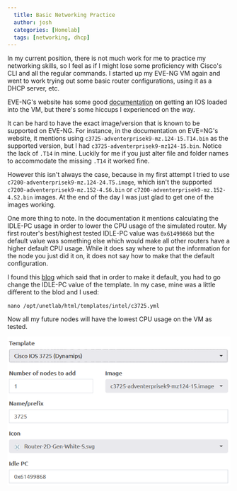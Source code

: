 ```yaml
---
  title: Basic Networking Practice
  author: josh
  categories: [Homelab]
  tags: [networking, dhcp]
---
```


In my current position, there is not much work for me to practice my networking skills, so I feel as if I might lose some proficiency with Cisco's CLI and all the regular commands.
I started up my EVE-NG VM again and went to work trying out some basic router configurations, using it as a DHCP server, etc.

EVE-NG's website has some good [documentation](https://www.eve-ng.net/index.php/documentation/howtos/howto-add-cisco-dynamips-images-cisco-ios/) on getting an IOS loaded into the VM, but there's some hiccups I experienced on the way.

It can be hard to have the exact image/version that is known to be supported on EVE-NG. For instance, in the documentation on EVE=NG's website, it mentions using `c3725-adventerprisek9-mz.124-15.T14.bin` as the supported version, but I had `c3725-adventerprisek9-mz124-15.bin`. Notice the lack of `.T14` in mine. Luckily for me if you just alter file and folder names to accommodate the missing `.T14` it worked fine. 


However this isn't always the case, because in my first attempt I tried to use `c7200-adventerprisek9-mz.124-24.T5.image`, which isn't the supported `c7200-adventerprisek9-mz.152-4.S6.bin` or `c7200-adventerprisek9-mz.152-4.S2.bin` images. At the end of the day I was just glad to get one of the images working.


One more thing to note. In the documentation it mentions calculating the IDLE-PC usage in order to lower the CPU usage of the simulated router. My first router's best/highest tested IDLE-PC value was `0x61499868` but the default value was something else which would make all other routers have a higher default CPU usage. While it does say where to put the information for the node you just did it on, it does not say how to make that the default configuration.


I found this [blog](https://thecciejourney.wordpress.com/2018/04/17/eve-ng-default-idle-pc/) which said that in order to make it default, you had to go change the IDLE-PC value of the template. In my case, mine was a little different to the blod and I used:
```
nano /opt/unetlab/html/templates/intel/c3725.yml
```
Now all my future nodes will have the lowest CPU usage on the VM as tested.

![alt text](/assets/2024-10-13-dynamips.png)
